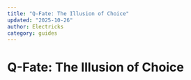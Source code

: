```yaml
---
title: "Q-Fate: The Illusion of Choice"
updated: "2025-10-26"
author: Electricks
category: guides
---
```


# Q-Fate: The Illusion of Choice

